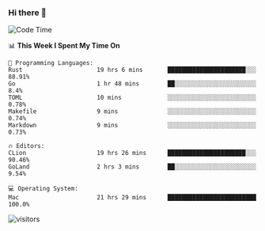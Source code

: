 ### Hi there 👋

<!--
**CrazyCollin/crazycollin** is a ✨ _special_ ✨ repository because its `README.md` (this file) appears on your GitHub profile.

Here are some ideas to get you started:

- 🔭 I’m currently working on ...
- 🌱 I’m currently learning ...
- 👯 I’m looking to collaborate on ...
- 🤔 I’m looking for help with ...
- 💬 Ask me about ...
- 📫 How to reach me: ...
- 😄 Pronouns: ...
- ⚡ Fun fact: ...
-->

<!--START_SECTION:waka-->
![Code Time](http://img.shields.io/badge/Code%20Time-61%20hrs%2041%20mins-blue)

📊 **This Week I Spent My Time On** 

```text
💬 Programming Languages: 
Rust                     19 hrs 6 mins       ██████████████████████░░░   88.91% 
Go                       1 hr 48 mins        ██░░░░░░░░░░░░░░░░░░░░░░░   8.4% 
TOML                     10 mins             ░░░░░░░░░░░░░░░░░░░░░░░░░   0.78% 
Makefile                 9 mins              ░░░░░░░░░░░░░░░░░░░░░░░░░   0.74% 
Markdown                 9 mins              ░░░░░░░░░░░░░░░░░░░░░░░░░   0.73%

🔥 Editors: 
CLion                    19 hrs 26 mins      ██████████████████████░░░   90.46% 
GoLand                   2 hrs 3 mins        ██░░░░░░░░░░░░░░░░░░░░░░░   9.54%

💻 Operating System: 
Mac                      21 hrs 29 mins      █████████████████████████   100.0%

```


<!--END_SECTION:waka-->


![visitors](https://visitor-badge.glitch.me/badge?page_id=crazycollin.crazycollin&left_color=green&right_color=red)
